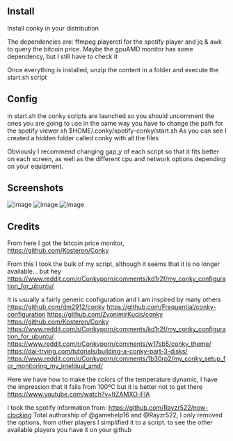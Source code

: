 ## Install
Install conky in your distribution

The dependencies are: ffmpeg playerctl for the spotify player and jq & awk to query the bitcoin price. Maybe the gpuAMD monitor has some dependency, but I still have to check it

Once everything is installed, unzip the content in a folder and execute the start.sh script

## Config
in start.sh the conky scripts are launched so you should uncomment the ones you are going to use in the same way you have to change the path for the spotify viewer
sh $HOME/.conky/spotify-conky/start.sh
As you can see I created a hidden folder called conky with all the files

Obviously I recommend changing gap_y of each script so that it fits better on each screen, as well as the different cpu and network options depending on your equipment.

## Screenshots
![image](https://user-images.githubusercontent.com/21121575/180258501-b0467b3a-1936-418b-b4cc-a793b32e51fc.png)
![image](https://user-images.githubusercontent.com/21121575/180258670-58d821e4-befe-47e9-b896-9fae72c3d298.png)
![image](https://user-images.githubusercontent.com/21121575/180258764-5ff1dfff-0798-4009-900c-7dba8049b2f6.png)


## Credits
From here I got the bitcoin price monitor,
https://github.com/Kosteron/Conky

From this I took the bulk of my script, although it seems that it is no longer available... but hey
https://www.reddit.com/r/Conkyporn/comments/kd1r2f/my_conky_configuration_for_ubuntu/

It is usually a fairly generic configuration and I am inspired by many others
https://github.com/dm2912/conky
https://github.com/Frequential/conky-configuration
https://github.com/ZvonimirKucis/conky
https://github.com/Kosteron/Conky
https://www.reddit.com/r/Conkyporn/comments/kd1r2f/my_conky_configuration_for_ubuntu/
https://www.reddit.com/r/Conkyporn/comments/w17sb5/conky_theme/
https://dai-trying.com/tutorials/building-a-conky-part-3-disks/
https://www.reddit.com/r/Conkyporn/comments/1b30rp2/my_conky_setup_for_monitoring_my_inteldual_amd/

Here we have how to make the colors of the temperature dynamic, I have the impression that it fails from 100ºC but it is better not to get there
https://www.youtube.com/watch?v=ItZAMXO-FIA

I took the spotify information from:
https://github.com/Rayzr522/now-clocking
Total authorship of @gamehelp16 and @Rayzr522, I only removed the options, from other players I simplified it to a script. to see the other available players you have it on your github

